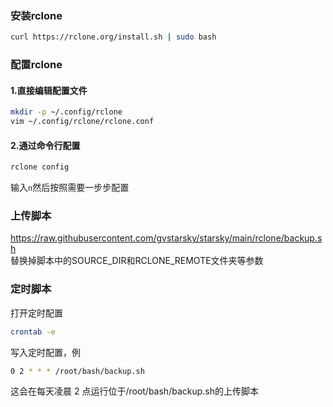 ### 安装rclone  
```bash
curl https://rclone.org/install.sh | sudo bash
```  
### 配置rclone  
#### 1.直接编辑配置文件  
```bash
mkdir -p ~/.config/rclone
vim ~/.config/rclone/rclone.conf
```  
#### 2.通过命令行配置  
```bash
rclone config
```  
输入`n`然后按照需要一步步配置  
### 上传脚本  
https://raw.githubusercontent.com/gvstarsky/starsky/main/rclone/backup.sh  
替换掉脚本中的SOURCE_DIR和RCLONE_REMOTE文件夹等参数  
### 定时脚本  
打开定时配置  
```bash
crontab -e
```  
写入定时配置，例  
```bash
0 2 * * * /root/bash/backup.sh
```  
这会在每天凌晨 2 点运行位于/root/bash/backup.sh的上传脚本  
